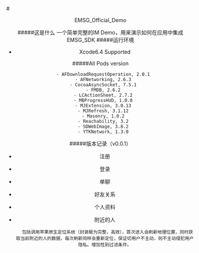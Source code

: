 #<center>EMSG_Official_Demo

#####这是什么
	一个简单完整的IM Demo，用来演示如何在应用中集成 EMSG_SDK
#####运行环境

- Xcode6.4 Supported

#####All Pods version

      - AFDownloadRequestOperation, 2.0.1
      - AFNetworking, 2.6.3
      - CocoaAsyncSocket, 7.5.1
      - FMDB, 2.6.2
      - LCActionSheet, 2.7.2
      - MBProgressHUD, 1.0.0
      - MJExtension, 3.0.13
      - MJRefresh, 3.1.12
      - Masonry, 1.0.2
      - Reachability, 3.2
      - SDWebImage, 3.8.2
      - YTKNetwork, 1.3.0

#####版本记录（v0.0.1）
- 注册
- 登录
- 单聊
- 好友关系
- 个人资料
- 附近的人 
	
		包括调用苹果原生定位系统（封装极为完整，高效），首次进入会刷新地理位置，同时获取当前附近的人的数据，每次刷新同样会重新定位，保证切用户不主动，则不主动侵犯用户隐私。增加性别过滤条件。
